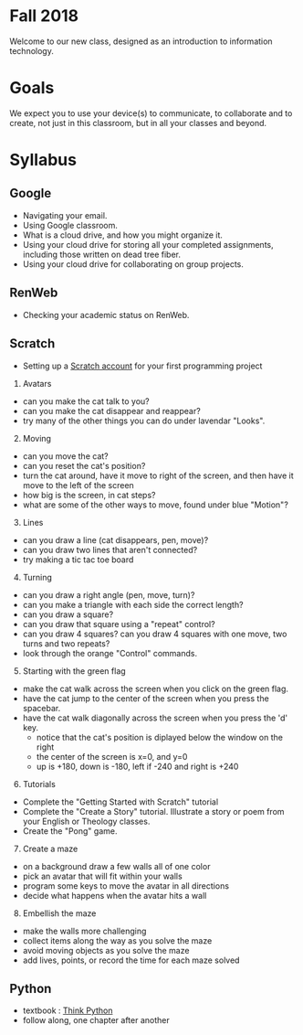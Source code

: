 # Fall 2018
Welcome to our new class, designed as an introduction to information technology.
# Goals
We expect you to use your device(s) to communicate, to collaborate and to create, not just in this classroom, but in all your classes and beyond.
# Syllabus
## Google
* Navigating your email.
* Using Google classroom.
* What is a cloud drive, and how you might organize it.
* Using your cloud drive for storing all your completed assignments, including those written on dead tree fiber.
* Using your cloud drive for collaborating on group projects.
## RenWeb
* Checking your academic status on RenWeb.
## Scratch
* Setting up a [Scratch account](https://scratch.mit.edu/) for your first programming project
1. Avatars
* can you make the cat talk to you?
* can you make the cat disappear and reappear?
* try many of the other things you can do under lavendar "Looks".
2. Moving
* can you move the cat?
* can you reset the cat's position?
* turn the cat around, have it move to right of the screen, and then have it move to the left of the screen
* how big is the screen, in cat steps?
* what are some of the other ways to move, found under blue "Motion"?
3. Lines
* can you draw a line (cat disappears, pen, move)?
* can you draw two lines that aren't connected?
* try making a tic tac toe board
4. Turning
* can you draw a right angle (pen, move, turn)?
* can you make a triangle with each side the correct length?
* can you draw a square?
* can you draw that square using a "repeat" control?
* can you draw 4 squares? can you draw 4 squares with one move, two turns and two repeats?
* look through the orange "Control" commands.
5. Starting with the green flag
* make the cat walk across the screen when you click on the green flag.
* have the cat jump to the center of the screen when you press the spacebar.
* have the cat walk diagonally across the screen when you press the 'd' key.
  * notice that the cat's position is diplayed below the window on the right
  * the center of the screen is x=0, and y=0
  * up is +180, down is -180, left if -240 and right is +240
6. Tutorials
* Complete the "Getting Started with Scratch" tutorial
* Complete the "Create a Story" tutorial. Illustrate a story or poem from your English or Theology classes.
* Create the "Pong" game.
7. Create a maze
* on a background draw a few walls all of one color
* pick an avatar that will fit within your walls
* program some keys to move the avatar in all directions
* decide what happens when the avatar hits a wall
8. Embellish the maze
* make the walls more challenging
* collect items along the way as you solve the maze
* avoid moving objects as you solve the maze
* add lives, points, or record the time for each maze solved
## Python
* textbook : [Think Python](http://greenteapress.com/wp/think-python-2e/ "free pdf")
* follow along, one chapter after another
